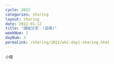 ```yaml
---
cycle: 2022
categories: sharing
layout: sharing
date: 2022-01-12
title: "讀經分享：(音頻)"
weekNum: 2
dayNum: 3
permalink: /sharing/2022/wk2-day1-sharing.html
---
```


[](https://eccseattle.github.io/media/sharing/2022/wk001/2022-01-12-bin.m4a)

`小錢`
